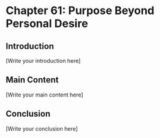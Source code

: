 # Chapter 61: Purpose Beyond Personal Desire

## Introduction

[Write your introduction here]

## Main Content

[Write your main content here]

## Conclusion

[Write your conclusion here]